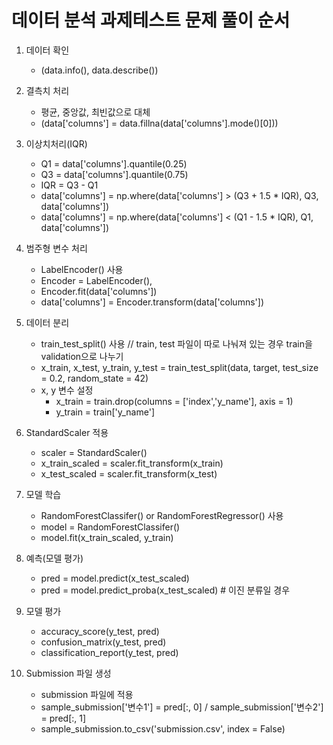 # 데이터 분석 과제테스트 문제 풀이 순서

1. 데이터 확인
    - (data.info(), data.describe())

2. 결측치 처리
    - 평균, 중앙값, 최빈값으로 대체
    - (data['columns'] = data.fillna(data['columns'].mode()[0])) 

3. 이상치처리(IQR)
    - Q1 = data['columns'].quantile(0.25)
    - Q3 = data['columns'].quantile(0.75)
    - IQR = Q3 - Q1
    - data['columns'] = np.where(data['columns'] > (Q3 + 1.5 * IQR), Q3, data['columns'])
    - data['columns'] = np.where(data['columns'] < (Q1 - 1.5 * IQR), Q1, data['columns'])

4. 범주형 변수 처리
    - LabelEncoder() 사용
    - Encoder = LabelEncoder(),
    - Encoder.fit(data['columns'])
    - data['columns'] = Encoder.transform(data['columns'])

5. 데이터 분리
    - train_test_split() 사용 // train, test 파일이 따로 나눠져 있는 경우 train을 validation으로 나누기
    - x_train, x_test, y_train, y_test = train_test_split(data, target, test_size = 0.2, random_state = 42)
    - x, y 변수 설정
        - x_train = train.drop(columns = ['index','y_name'], axis = 1)
        - y_train = train['y_name']

6. StandardScaler 적용
    - scaler = StandardScaler()
    - x_train_scaled = scaler.fit_transform(x_train)
    - x_test_scaled = scaler.fit_transform(x_test)

7. 모델 학습
    - RandomForestClassifer() or RandomForestRegressor() 사용
    - model = RandomForestClassifer()
    - model.fit(x_train_scaled, y_train)

8. 예측(모델 평가)
    - pred = model.predict(x_test_scaled)
    - pred = model.predict_proba(x_test_scaled) # 이진 분류일 경우

9. 모델 평가
    - accuracy_score(y_test, pred)
    - confusion_matrix(y_test, pred)
    - classification_report(y_test, pred)

10. Submission 파일 생성
    - submission 파일에 적용 
    - sample_submission['변수1'] = pred[:, 0] / sample_submission['변수2'] = pred[:, 1]
    - sample_submission.to_csv('submission.csv', index = False)